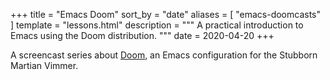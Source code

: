 +++
title = "Emacs Doom"
sort_by = "date"
aliases = [
  "emacs-doomcasts"
]
template = "lessons.html"
description = """
A practical introduction to Emacs using the Doom distribution.
"""
date = 2020-04-20
+++

A screencast series about [Doom](https://github.com/hlissner/doom-emacs), an Emacs configuration for the Stubborn Martian Vimmer.